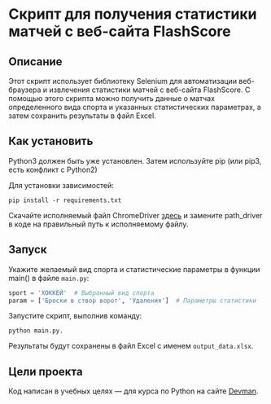 # Скрипт для получения статистики матчей с веб-сайта FlashScore

## Описание

Этот скрипт использует библиотеку Selenium для автоматизации веб-браузера и извлечения статистики матчей с веб-сайта FlashScore. С помощью этого скрипта можно получить данные о матчах определенного вида спорта и указанных статистических параметрах, а затем сохранить результаты в файл Excel.

## Как установить

Python3 должен быть уже установлен. Затем используйте pip (или pip3, есть конфликт с Python2)

Для установки зависимостей:

```
pip install -r requirements.txt
```

Скачайте исполняемый файл ChromeDriver [здесь](https://chromedriver.chromium.org/) и замените path_driver в коде на правильный путь к исполняемому файлу.

## Запуск

Укажите желаемый вид спорта и статистические параметры в функции main() в файле `main.py`:

```python
sport = 'ХОККЕЙ'  # Выбранный вид спорта
param = ['Броски в створ ворот', 'Удаления']  # Параметры статистики
```

Запустите скрипт, выполнив команду:

```
python main.py.
```

Результаты будут сохранены в файл Excel с именем `output_data.xlsx`.

## Цели проекта

Код написан в учебных целях — для курса по Python на сайте [Devman](https://dvmn.org).



